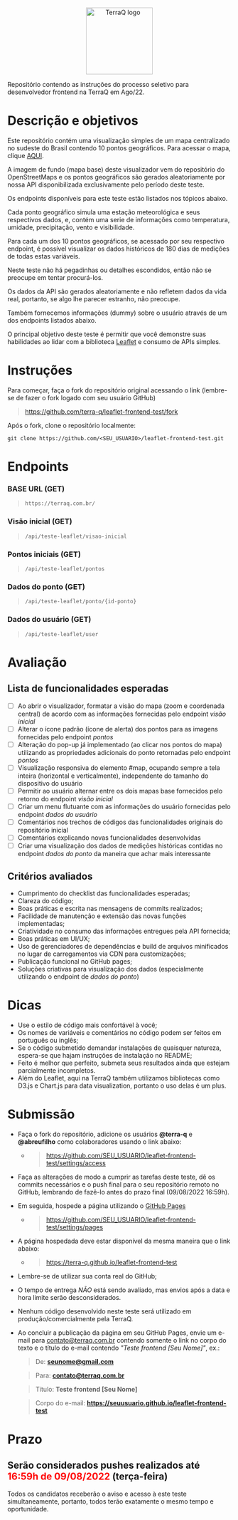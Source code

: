 <p align="center">
  <br>
  <img alt="TerraQ logo" width="150" src="https://terraq.com.br/assets/images/logo/logo.png"/>
  <br>
</p>
 
Repositório contendo as instruções do processo seletivo para desenvolvedor frontend na TerraQ em Ago/22.

# Descrição e objetivos

Este repositório contém uma visualização simples de um mapa centralizado no sudeste do Brasil contendo 10 pontos geográficos. Para acessar o mapa, clique [AQUI](https://terra-q.github.io/leaflet-frontend-test/).

A imagem de fundo (mapa base) deste visualizador vem do repositório do OpenStreetMaps e os pontos geográficos são gerados aleatoriamente por nossa API disponibilizada exclusivamente pelo período deste teste.

Os endpoints disponíveis para este teste estão listados nos tópicos abaixo.

Cada ponto geográfico simula uma estação meteorológica e seus respectivos dados, e, contém uma serie de informações como temperatura, umidade, precipitação, vento e visibilidade.

Para cada um dos 10 pontos geográficos, se acessado por seu respectivo endpoint, é possível visualizar os dados históricos de 180 dias de medições de todas estas variáveis.

Neste teste não há pegadinhas ou detalhes escondidos, então não se preocupe em tentar procurá-los.

Os dados da API são gerados aleatoriamente e não refletem dados da vida real, portanto, se algo lhe parecer estranho, não preocupe.

Também fornecemos informações (dummy) sobre o usuário através de um dos endpoints listados abaixo.

O principal objetivo deste teste é permitir que você demonstre suas habilidades ao lidar com a biblioteca [Leaflet](https://github.com/Leaflet/Leaflet) e consumo de APIs simples.

# Instruções

Para começar, faça o fork do repositório original acessando o link (lembre-se de fazer o fork logado com seu usuário GitHub)
> https://github.com/terra-q/leaflet-frontend-test/fork

Após o fork, clone o repositório localmente:

```
git clone https://github.com/<SEU_USUARIO>/leaflet-frontend-test.git
```

# Endpoints
### BASE URL (GET)
> `https://terraq.com.br/`

### Visão inicial (GET)
> `/api/teste-leaflet/visao-inicial`

### Pontos iniciais (GET)
> `/api/teste-leaflet/pontos`

### Dados do ponto (GET)
> `/api/teste-leaflet/ponto/{id-ponto}`

### Dados do usuário (GET)
> `/api/teste-leaflet/user`


# Avaliação
## Lista de funcionalidades esperadas
- [ ] Ao abrir o visualizador, formatar a visão do mapa (zoom e coordenada central) de acordo com as informações fornecidas pelo endpoint *visão inicial*
- [ ] Alterar o ícone padrão (ícone de alerta) dos pontos para as imagens fornecidas pelo endpoint *pontos*
- [ ] Alteração do pop-up já implementado (ao clicar nos pontos do mapa) utilizando as propriedades adicionais do ponto retornadas pelo endpoint *pontos*
- [ ] Visualização responsiva do elemento #map, ocupando sempre a tela inteira (horizontal e verticalmente), independente do tamanho do dispositivo do usuário
- [ ] Permitir ao usuário alternar entre os dois mapas base fornecidos pelo retorno do endpoint *visão inicial*
- [ ] Criar um menu flutuante com as informações do usuário fornecidas pelo endpoint *dados do usuário*
- [ ] Comentários nos trechos de códigos das funcionalidades originais do repositório inicial
- [ ] Comentários explicando novas funcionalidades desenvolvidas
- [ ] Criar uma visualização dos dados de medições históricas contidas no endpoint *dados do ponto* da maneira que achar mais interessante

## Critérios avaliados
* Cumprimento do checklist das funcionalidades esperadas;
* Clareza do código;
* Boas práticas e escrita nas mensagens de commits realizados;
* Facilidade de manutenção e extensão das novas funções implementadas;
* Criatividade no consumo das informações entregues pela API fornecida;
* Boas práticas em UI/UX;
* Uso de gerenciadores de dependências e build de arquivos minificados no lugar de carregamentos via CDN para customizações;
* Publicação funcional no GitHub pages;
* Soluções criativas para visualização dos dados (especialmente utilizando o endpoint de *dados do ponto*)

# Dicas
* Use o estilo de código mais confortável à você;
* Os nomes de variáveis e comentários no código podem ser feitos em português ou inglês;
* Se o código submetido demandar instalações de quaisquer natureza, espera-se que hajam instruções de instalação no README;
* Feito é melhor que perfeito, submeta seus resultados ainda que estejam parcialmente incompletos.
* Além do Leaflet, aqui na TerraQ também utilizamos bibliotecas como D3.js e Chart.js para data visualization, portanto o uso delas é um plus.

# Submissão
* Faça o fork do repositório, adicione os usuários **@terra-q** e **@abreufilho** como colaboradores usando o link abaixo:
  * >https://github.com/SEU_USUARIO/leaflet-frontend-test/settings/access
* Faça as alterações de modo a cumprir as tarefas deste teste, dê os commits necessários e o push final para o seu repositório remoto no GitHub, lembrando de fazê-lo antes do prazo final (09/08/2022 16:59h).
* Em seguida, hospede a página utilizando o [GitHub Pages](https://www.alura.com.br/artigos/como-colocar-projeto-no-ar-com-github-pages)
  * >https://github.com/SEU_USUARIO/leaflet-frontend-test/settings/pages
* A página hospedada deve estar disponível da mesma maneira que o link abaixo:
  * >https://terra-q.github.io/leaflet-frontend-test
* Lembre-se de utilizar sua conta real do GitHub;
* O tempo de entrega *NÃO* está sendo avaliado, mas envios após a data e hora limite serão desconsiderados.
* Nenhum código desenvolvido neste teste será utilizado em produção/comercialmente pela TerraQ.
* Ao concluir a publicação da página em seu GitHub Pages, envie um e-mail para contato@terraq.com.br contendo somente o link no corpo do texto e o título do e-mail contendo *"Teste frontend [Seu Nome]"*, ex.:
  >De: **seunome@gmail.com**

  >Para: **contato@terraq.com.br**

  >Título: **Teste frontend [Seu Nome]**

  >Corpo do e-mail: **https://seuusuario.github.io/leaflet-frontend-test**
   
# Prazo

## Serão considerados pushes realizados até <span style="color:red">**16:59h de 09/08/2022**</span> (terça-feira)

Todos os candidatos receberão o aviso e acesso à este teste simultaneamente, portanto, todos terão exatamente o mesmo tempo e oportunidade.